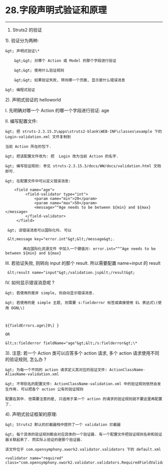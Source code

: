 # 28.字段声明式验证和原理

---

1. Struts2 的验证

1\). 验证分为两种:

	&gt; 声明式验证\*

		&gt;&gt; 对哪个 Action 或 Model 的那个字段进行验证

		&gt;&gt; 使用什么验证规则

		&gt;&gt; 如果验证失败, 转向哪一个页面, 显示是什么错误消息

	&gt; 编程式验证

2\). 声明式验证的 helloworld

I.  先明确对哪一个 Action 的哪一个字段进行验证: age

II. 编写配置文件: 

	&gt; 把 struts-2.3.15.3\apps\struts2-blank\WEB-INF\classes\example 下的 Login-validation.xml 文件复制到

	当前 Action 所在的包下. 

	&gt; 把该配置文件改为: 把  Login 改为当前 Action 的名字. 

	&gt; 编写验证规则: 参见 struts-2.3.15.3/docs/WW/docs/validation.html 文档即可.

	&gt; 在配置文件中可以定义错误消息: 

```
	<field name="age">
         <field-validator type="int">
             <param name="min">20</param>
             <param name="max">50</param>
             <message>^^Age needs to be between ${min} and ${max}</message>
         </field-validator>
     </field>
```

     

     &gt; 该错误消息可以国际化吗. 可以

     &lt;message key="error.int"&gt;&lt;/message&gt;. 

            再在国际化资源文件 中加入一个键值对: error.int=^^^Age needs to be between ${min} and ${max}

	

III. 若验证失败, 则转向 input 的那个 result. 所以需要配置 name=input 的 result

	 &lt;result name="input"&gt;/validation.jsp&lt;/result&gt;

	 

IV. 如何显示错误消息呢 ? 	 

	&gt; 若使用的是非 simple, 则自动显示错误消息.

	&gt; 若使用的是 simple 主题, 则需要 s:fielderror 标签或直接使用 EL 表达式\(使用 OGNL\)

	

	${fieldErrors.age\[0\] } 

	OR

	&lt;s:fielderror fieldName="age"&gt;&lt;/s:fielderror&gt;\*



3\). 注意: 若一个 Action 类可以应答多个 action 请求, 多个 action 请求使用不同的验证规则, 怎么办 ?



	&gt; 为每一个不同的 action 请求定义其对应的验证文件: ActionClassName-AliasName-validation.xml

	&gt; 不带别名的配置文件: ActionClassName-validation.xml 中的验证规则依然会发生作用. 可以把各个 action 公有的验证规则

	配置在其中. 但需要注意的是, 只适用于某一个 action 的请求的验证规则就不要这里再配置了. 

	

4\). 声明式验证框架的原理:

	&gt; Struts2 默认的拦截器栈中提供了一个 validation 拦截器

	&gt; 每个具体的验证规则都会对应具体的一个验证器. 有一个配置文件把验证规则名称和验证器关联起来了. 而实际上验证的是那个验证器. 

	该文件位于 com.opensymphony.xwork2.validator.validators 下的 default.xml

```
<validator name="required" class="com.opensymphony.xwork2.validator.validators.RequiredFieldValidator"/>
```



